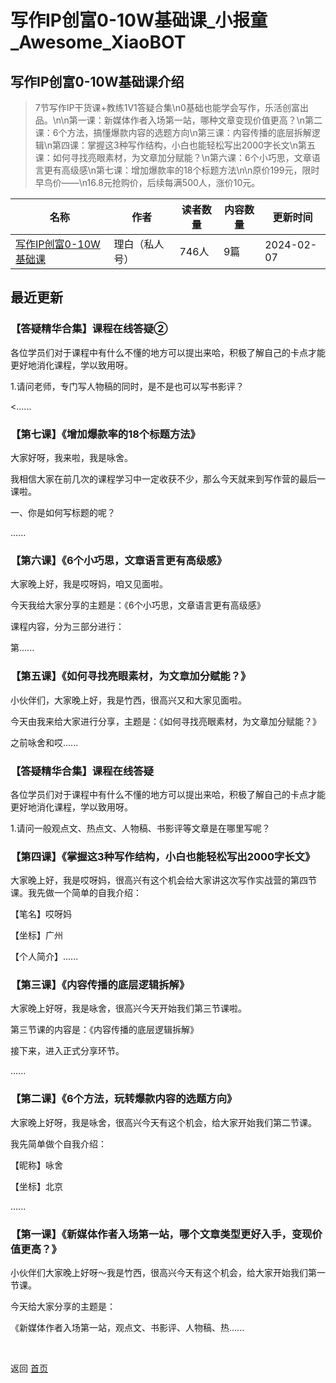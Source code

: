# 写作IP创富0-10W基础课_小报童_Awesome_XiaoBOT

## 写作IP创富0-10W基础课介绍
> 7节写作IP干货课+教练1V1答疑合集\n0基础也能学会写作，乐活创富出品。\n\n第一课：新媒体作者入场第一站，哪种文章变现价值更高？\n第二课：6个方法，搞懂爆款内容的选题方向\n第三课：内容传播的底层拆解逻辑\n第四课：掌握这3种写作结构，小白也能轻松写出2000字长文\n第五课：如何寻找亮眼素材，为文章加分赋能？\n第六课：6个小巧思，文章语言更有高级感\n第七课：增加爆款率的18个标题方法\n\n原价199元，限时早鸟价——\n16.8元抢购价，后续每满500人，涨价10元。  
  


|名称|作者|读者数量|内容数量|更新时间|
|---|---|---|---|---|
|[写作IP创富0-10W基础课](https://xiaobot.net/p/libaixiezuo?refer=0b133df9-27dc-423b-8101-639049001c13)|理白（私人号）|746人|9篇|2024-02-07|

## 最近更新
### 【答疑精华合集】课程在线答疑②

各位学员们对于课程中有什么不懂的地方可以提出来哈，积极了解自己的卡点才能更好地消化课程，学以致用呀。

1.请问老师，专门写人物稿的同时，是不是也可以写书影评？

<......

### 【第七课】《增加爆款率的18个标题方法》

大家好呀，我来啦，我是咏舍。

我相信大家在前几次的课程学习中一定收获不少，那么今天就来到写作营的最后一课啦。

一、你是如何写标题的呢？

......

### 【第六课】《6个小巧思，文章语言更有高级感》

大家晚上好，我是哎呀妈，咱又见面啦。

今天我给大家分享的主题是：《6个小巧思，文章语言更有高级感》

课程内容，分为三部分进行：

第......

### 【第五课】《如何寻找亮眼素材，为文章加分赋能？》

小伙伴们，大家晚上好，我是竹西，很高兴又和大家见面啦。

今天由我来给大家进行分享，主题是：《如何寻找亮眼素材，为文章加分赋能？》

之前咏舍和哎......

### 【答疑精华合集】课程在线答疑

各位学员们对于课程中有什么不懂的地方可以提出来哈，积极了解自己的卡点才能更好地消化课程，学以致用呀。

1.请问一般观点文、热点文、人物稿、书影评等文章是在哪里写呢？

### 【第四课】《掌握这3种写作结构，小白也能轻松写出2000字长文》

大家晚上好，我是哎呀妈，很高兴有这个机会给大家讲这次写作实战营的第四节课。我先做一个简单的自我介绍：

【笔名】哎呀妈

【坐标】广州

【个人简介】......

### 【第三课】《内容传播的底层逻辑拆解》

大家晚上好呀，我是咏舍，很高兴今天开始我们第三节课啦。

第三节课的内容是：《内容传播的底层逻辑拆解》

接下来，进入正式分享环节。

......

### 【第二课】《6个方法，玩转爆款内容的选题方向》

大家晚上好呀，我是咏舍，很高兴今天有这个机会，给大家开始我们第二节课。

我先简单做个自我介绍：

【昵称】咏舍

【坐标】北京

......

### 【第一课】《新媒体作者入场第一站，哪个文章类型更好入手，变现价值更高？》

小伙伴们大家晚上好呀～我是竹西，很高兴今天有这个机会，给大家开始我们第一节课。

今天给大家分享的主题是：

《新媒体作者入场第一站，观点文、书影评、人物稿、热......


<a href="https://github.com/Reno9527/awesome-xiaobot" style="color: white; text-decoration: none;">awesome-xiaobot</a>

返回 [首页](../README.md)
